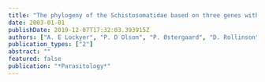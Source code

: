 ```yaml
---
title: "The phylogeny of the Schistosomatidae based on three genes with emphasis on the interrelationships of Schistosoma Weinland, 1858"
date: 2003-01-01
publishDate: 2019-12-07T17:32:03.393915Z
authors: ["A. E Lockyer", "P. D Olson", "P. Østergaard", "D. Rollinson", "D. A Johnston", "S. W Attwood", "V. R Southgate", "P. Horak", "S. D Snyder", "T. H Le", "T. Agatsuma", "D. P McManus", "A. C Carmichael", "S. Naem", "D. T Littlewood"]
publication_types: ["2"]
abstract: ""
featured: false
publication: "*Parasitology*"
---
```


